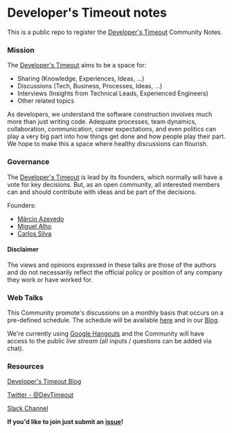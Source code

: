 # Developer's Timeout notes #

This is a public repo to register the [Developer's Timeout](https://medium.com/developers-timeout) Community Notes.

### Mission ###

The [Developer's Timeout](https://medium.com/developers-timeout) aims to be a space for:

- Sharing (Knowledge, Experiences, Ideas, ...)
- Discussions (Tech, Business, Processes, Ideas, ...)
- Interviews (Insights from Technical Leads, Experienced Engineers)
- Other related topics

As developers, we understand the software construction involves much more than just writing code. Adequate processes, team dynamics, collaboration, communication, career expectations, and even politics can play a very big part into how things get done and how people play their part. We hope to make this a space where healthy discussions can flourish.

### Governance ###

The [Developer's Timeout](https://medium.com/developers-timeout) is lead by its founders, which normally will have a vote for key decisions. But, as an open community, all interested members can and should contribute with ideas and be part of the decisions.

Founders:

- [Márcio Azevedo](https://anoblequest.wordpress.com/)
- [Miguel Alho](http://www.miguelalho.pt/)
- [Carlos Silva](https://pt.linkedin.com/in/carlos-silva-21b5131)

#### Disclaimer ####

The views and opinions expressed in these talks are those of the authors and do not necessarily reflect the official policy or position of any company they work or have worked for.

### Web Talks ###

This Community promote's discussions on a monthly basis that occurs on a pre-defined schedule. The schedule will be available [here](Sessions.md) and in our [Blog](https://medium.com/developers-timeout/).

We're currently using [Google Hangouts](https://hangouts.google.com/) and the Community will have access to the public *live stream* (all inputs / questions can be added via chat).

### Resources ###

[Developer's Timeout Blog](https://medium.com/developers-timeout)

[Twitter - @DevTimeout](https://twitter.com/DevTimeout)

[Slack Channel](developerstimeout.slack.com)

**If you'd like to join just submit an [issue](/issues)!**



